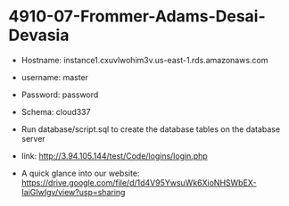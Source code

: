 # 4910-07-Frommer-Adams-Desai-Devasia

- Hostname: instance1.cxuvlwohim3v.us-east-1.rds.amazonaws.com
- username: master 
- Password: password 
- Schema: cloud337 


- Run database/script.sql to create the database tables on the database server

- link: http://3.94.105.144/test/Code/logins/login.php 

- A quick glance into our website: https://drive.google.com/file/d/1d4V95YwsuWk6XioNHSWbEX-IaiGIwIgv/view?usp=sharing
